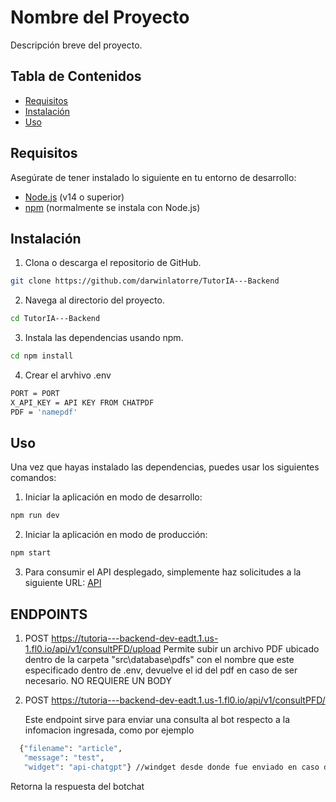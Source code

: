 # Nombre del Proyecto

Descripción breve del proyecto.

## Tabla de Contenidos

- [Requisitos](#requisitos)
- [Instalación](#instalación)
- [Uso](#uso)

## Requisitos

Asegúrate de tener instalado lo siguiente en tu entorno de desarrollo:

- [Node.js](https://nodejs.org/) (v14 o superior)
- [npm](https://www.npmjs.com/) (normalmente se instala con Node.js)

## Instalación

1. Clona o descarga el repositorio de GitHub.

```bash
git clone https://github.com/darwinlatorre/TutorIA---Backend
```
2. Navega al directorio del proyecto.
```bash
cd TutorIA---Backend
```
3. Instala las dependencias usando npm.
```bash
cd npm install
```
4. Crear el arvhivo .env

```bash
PORT = PORT
X_API_KEY = API KEY FROM CHATPDF
PDF = 'namepdf'
```

## Uso
Una vez que hayas instalado las dependencias, puedes usar los siguientes comandos:

1. Iniciar la aplicación en modo de desarrollo:
```bash
npm run dev
```
2. Iniciar la aplicación en modo de producción:
```bash
npm start
```
3. Para consumir el API desplegado, simplemente haz solicitudes a la siguiente URL:
[API](https://tutoria---backend-dev-eadt.1.us-1.fl0.io)

## ENDPOINTS
1. POST https://tutoria---backend-dev-eadt.1.us-1.fl0.io/api/v1/consultPFD/upload
   Permite subir un archivo PDF ubicado dentro de la carpeta "src\database\pdfs" con el nombre que este especificado dentro de .env, devuelve el id del pdf en caso de ser necesario. NO REQUIERE UN BODY

2. POST https://tutoria---backend-dev-eadt.1.us-1.fl0.io/api/v1/consultPFD/

   Este endpoint sirve para enviar una consulta al bot respecto a la infomacion ingresada, como por ejemplo

   
```bash
  {"filename": "article",
   "message": "test",
   "widget": "api-chatgpt"} //windget desde donde fue enviado en caso de ser utilizado con Radisys
  ```
   Retorna la respuesta del botchat


